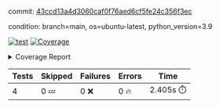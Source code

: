 commit: [43ccd13a4d3060caf0f76aed6cf5fe24c356f3ec](https://github.com/rcmdnk/chatgpt-prompt-wrapper/tree/43ccd13a4d3060caf0f76aed6cf5fe24c356f3ec)

condition: branch=main, os=ubuntu-latest, python_version=3.9

[![test](https://github.com/rcmdnk/chatgpt-prompt-wrapper/actions/workflows/test.yml/badge.svg)](https://github.com/rcmdnk/chatgpt-prompt-wrapper/actions/runs/12643117106)
<a href="https://github.com/rcmdnk/chatgpt-prompt-wrapper/blob/43ccd13a4d3060caf0f76aed6cf5fe24c356f3ec/README.md"><img alt="Coverage" src="https://img.shields.io/badge/Coverage-34%25-red.svg" /></a><details><summary>Coverage Report </summary><table><tr><th>File</th><th>Stmts</th><th>Miss</th><th>Cover</th><th>Missing</th></tr><tbody><tr><td colspan="5"><b>src/chatgpt_prompt_wrapper</b></td></tr><tr><td>&nbsp; &nbsp;<a href="https://github.com/rcmdnk/chatgpt-prompt-wrapper/blob/43ccd13a4d3060caf0f76aed6cf5fe24c356f3ec/src/chatgpt_prompt_wrapper/chatgpt_prompt_wrapper.py">chatgpt_prompt_wrapper.py</a></td><td>152</td><td>117</td><td>23%</td><td><a href="https://github.com/rcmdnk/chatgpt-prompt-wrapper/blob/43ccd13a4d3060caf0f76aed6cf5fe24c356f3ec/src/chatgpt_prompt_wrapper/chatgpt_prompt_wrapper.py#L21">21</a>, <a href="https://github.com/rcmdnk/chatgpt-prompt-wrapper/blob/43ccd13a4d3060caf0f76aed6cf5fe24c356f3ec/src/chatgpt_prompt_wrapper/chatgpt_prompt_wrapper.py#L49-L68">49&ndash;68</a>, <a href="https://github.com/rcmdnk/chatgpt-prompt-wrapper/blob/43ccd13a4d3060caf0f76aed6cf5fe24c356f3ec/src/chatgpt_prompt_wrapper/chatgpt_prompt_wrapper.py#L71-L79">71&ndash;79</a>, <a href="https://github.com/rcmdnk/chatgpt-prompt-wrapper/blob/43ccd13a4d3060caf0f76aed6cf5fe24c356f3ec/src/chatgpt_prompt_wrapper/chatgpt_prompt_wrapper.py#L82-L90">82&ndash;90</a>, <a href="https://github.com/rcmdnk/chatgpt-prompt-wrapper/blob/43ccd13a4d3060caf0f76aed6cf5fe24c356f3ec/src/chatgpt_prompt_wrapper/chatgpt_prompt_wrapper.py#L93-L102">93&ndash;102</a>, <a href="https://github.com/rcmdnk/chatgpt-prompt-wrapper/blob/43ccd13a4d3060caf0f76aed6cf5fe24c356f3ec/src/chatgpt_prompt_wrapper/chatgpt_prompt_wrapper.py#L108-L111">108&ndash;111</a>, <a href="https://github.com/rcmdnk/chatgpt-prompt-wrapper/blob/43ccd13a4d3060caf0f76aed6cf5fe24c356f3ec/src/chatgpt_prompt_wrapper/chatgpt_prompt_wrapper.py#L122-L133">122&ndash;133</a>, <a href="https://github.com/rcmdnk/chatgpt-prompt-wrapper/blob/43ccd13a4d3060caf0f76aed6cf5fe24c356f3ec/src/chatgpt_prompt_wrapper/chatgpt_prompt_wrapper.py#L136-L142">136&ndash;142</a>, <a href="https://github.com/rcmdnk/chatgpt-prompt-wrapper/blob/43ccd13a4d3060caf0f76aed6cf5fe24c356f3ec/src/chatgpt_prompt_wrapper/chatgpt_prompt_wrapper.py#L153-L173">153&ndash;173</a>, <a href="https://github.com/rcmdnk/chatgpt-prompt-wrapper/blob/43ccd13a4d3060caf0f76aed6cf5fe24c356f3ec/src/chatgpt_prompt_wrapper/chatgpt_prompt_wrapper.py#L177-L190">177&ndash;190</a>, <a href="https://github.com/rcmdnk/chatgpt-prompt-wrapper/blob/43ccd13a4d3060caf0f76aed6cf5fe24c356f3ec/src/chatgpt_prompt_wrapper/chatgpt_prompt_wrapper.py#L198-L208">198&ndash;208</a>, <a href="https://github.com/rcmdnk/chatgpt-prompt-wrapper/blob/43ccd13a4d3060caf0f76aed6cf5fe24c356f3ec/src/chatgpt_prompt_wrapper/chatgpt_prompt_wrapper.py#L211-L256">211&ndash;256</a>, <a href="https://github.com/rcmdnk/chatgpt-prompt-wrapper/blob/43ccd13a4d3060caf0f76aed6cf5fe24c356f3ec/src/chatgpt_prompt_wrapper/chatgpt_prompt_wrapper.py#L264-L270">264&ndash;270</a></td></tr><tr><td>&nbsp; &nbsp;<a href="https://github.com/rcmdnk/chatgpt-prompt-wrapper/blob/43ccd13a4d3060caf0f76aed6cf5fe24c356f3ec/src/chatgpt_prompt_wrapper/log_formatter.py">log_formatter.py</a></td><td>22</td><td>16</td><td>27%</td><td><a href="https://github.com/rcmdnk/chatgpt-prompt-wrapper/blob/43ccd13a4d3060caf0f76aed6cf5fe24c356f3ec/src/chatgpt_prompt_wrapper/log_formatter.py#L9-L24">9&ndash;24</a>, <a href="https://github.com/rcmdnk/chatgpt-prompt-wrapper/blob/43ccd13a4d3060caf0f76aed6cf5fe24c356f3ec/src/chatgpt_prompt_wrapper/log_formatter.py#L29-L31">29&ndash;31</a>, <a href="https://github.com/rcmdnk/chatgpt-prompt-wrapper/blob/43ccd13a4d3060caf0f76aed6cf5fe24c356f3ec/src/chatgpt_prompt_wrapper/log_formatter.py#L36-L42">36&ndash;42</a></td></tr><tr><td colspan="5"><b>src/chatgpt_prompt_wrapper/chatgpt</b></td></tr><tr><td>&nbsp; &nbsp;<a href="https://github.com/rcmdnk/chatgpt-prompt-wrapper/blob/43ccd13a4d3060caf0f76aed6cf5fe24c356f3ec/src/chatgpt_prompt_wrapper/chatgpt/ask.py">ask.py</a></td><td>48</td><td>35</td><td>27%</td><td><a href="https://github.com/rcmdnk/chatgpt-prompt-wrapper/blob/43ccd13a4d3060caf0f76aed6cf5fe24c356f3ec/src/chatgpt_prompt_wrapper/chatgpt/ask.py#L12">12</a>, <a href="https://github.com/rcmdnk/chatgpt-prompt-wrapper/blob/43ccd13a4d3060caf0f76aed6cf5fe24c356f3ec/src/chatgpt_prompt_wrapper/chatgpt/ask.py#L30-L37">30&ndash;37</a>, <a href="https://github.com/rcmdnk/chatgpt-prompt-wrapper/blob/43ccd13a4d3060caf0f76aed6cf5fe24c356f3ec/src/chatgpt_prompt_wrapper/chatgpt/ask.py#L40-L83">40&ndash;83</a></td></tr><tr><td>&nbsp; &nbsp;<a href="https://github.com/rcmdnk/chatgpt-prompt-wrapper/blob/43ccd13a4d3060caf0f76aed6cf5fe24c356f3ec/src/chatgpt_prompt_wrapper/chatgpt/chat.py">chat.py</a></td><td>81</td><td>62</td><td>23%</td><td><a href="https://github.com/rcmdnk/chatgpt-prompt-wrapper/blob/43ccd13a4d3060caf0f76aed6cf5fe24c356f3ec/src/chatgpt_prompt_wrapper/chatgpt/chat.py#L38-L39">38&ndash;39</a>, <a href="https://github.com/rcmdnk/chatgpt-prompt-wrapper/blob/43ccd13a4d3060caf0f76aed6cf5fe24c356f3ec/src/chatgpt_prompt_wrapper/chatgpt/chat.py#L42-L79">42&ndash;79</a>, <a href="https://github.com/rcmdnk/chatgpt-prompt-wrapper/blob/43ccd13a4d3060caf0f76aed6cf5fe24c356f3ec/src/chatgpt_prompt_wrapper/chatgpt/chat.py#L89-L147">89&ndash;147</a></td></tr><tr><td>&nbsp; &nbsp;<a href="https://github.com/rcmdnk/chatgpt-prompt-wrapper/blob/43ccd13a4d3060caf0f76aed6cf5fe24c356f3ec/src/chatgpt_prompt_wrapper/chatgpt/chatgpt.py">chatgpt.py</a></td><td>112</td><td>68</td><td>39%</td><td><a href="https://github.com/rcmdnk/chatgpt-prompt-wrapper/blob/43ccd13a4d3060caf0f76aed6cf5fe24c356f3ec/src/chatgpt_prompt_wrapper/chatgpt/chatgpt.py#L86-L150">86&ndash;150</a>, <a href="https://github.com/rcmdnk/chatgpt-prompt-wrapper/blob/43ccd13a4d3060caf0f76aed6cf5fe24c356f3ec/src/chatgpt_prompt_wrapper/chatgpt/chatgpt.py#L153-L162">153&ndash;162</a>, <a href="https://github.com/rcmdnk/chatgpt-prompt-wrapper/blob/43ccd13a4d3060caf0f76aed6cf5fe24c356f3ec/src/chatgpt_prompt_wrapper/chatgpt/chatgpt.py#L166-L178">166&ndash;178</a>, <a href="https://github.com/rcmdnk/chatgpt-prompt-wrapper/blob/43ccd13a4d3060caf0f76aed6cf5fe24c356f3ec/src/chatgpt_prompt_wrapper/chatgpt/chatgpt.py#L181-L187">181&ndash;187</a>, <a href="https://github.com/rcmdnk/chatgpt-prompt-wrapper/blob/43ccd13a4d3060caf0f76aed6cf5fe24c356f3ec/src/chatgpt_prompt_wrapper/chatgpt/chatgpt.py#L190-L191">190&ndash;191</a>, <a href="https://github.com/rcmdnk/chatgpt-prompt-wrapper/blob/43ccd13a4d3060caf0f76aed6cf5fe24c356f3ec/src/chatgpt_prompt_wrapper/chatgpt/chatgpt.py#L201-L209">201&ndash;209</a>, <a href="https://github.com/rcmdnk/chatgpt-prompt-wrapper/blob/43ccd13a4d3060caf0f76aed6cf5fe24c356f3ec/src/chatgpt_prompt_wrapper/chatgpt/chatgpt.py#L212">212</a>, <a href="https://github.com/rcmdnk/chatgpt-prompt-wrapper/blob/43ccd13a4d3060caf0f76aed6cf5fe24c356f3ec/src/chatgpt_prompt_wrapper/chatgpt/chatgpt.py#L215-L218">215&ndash;218</a>, <a href="https://github.com/rcmdnk/chatgpt-prompt-wrapper/blob/43ccd13a4d3060caf0f76aed6cf5fe24c356f3ec/src/chatgpt_prompt_wrapper/chatgpt/chatgpt.py#L221-L226">221&ndash;226</a>, <a href="https://github.com/rcmdnk/chatgpt-prompt-wrapper/blob/43ccd13a4d3060caf0f76aed6cf5fe24c356f3ec/src/chatgpt_prompt_wrapper/chatgpt/chatgpt.py#L229-L233">229&ndash;233</a>, <a href="https://github.com/rcmdnk/chatgpt-prompt-wrapper/blob/43ccd13a4d3060caf0f76aed6cf5fe24c356f3ec/src/chatgpt_prompt_wrapper/chatgpt/chatgpt.py#L236-L240">236&ndash;240</a>, <a href="https://github.com/rcmdnk/chatgpt-prompt-wrapper/blob/43ccd13a4d3060caf0f76aed6cf5fe24c356f3ec/src/chatgpt_prompt_wrapper/chatgpt/chatgpt.py#L248-L251">248&ndash;251</a>, <a href="https://github.com/rcmdnk/chatgpt-prompt-wrapper/blob/43ccd13a4d3060caf0f76aed6cf5fe24c356f3ec/src/chatgpt_prompt_wrapper/chatgpt/chatgpt.py#L258-L260">258&ndash;260</a>, <a href="https://github.com/rcmdnk/chatgpt-prompt-wrapper/blob/43ccd13a4d3060caf0f76aed6cf5fe24c356f3ec/src/chatgpt_prompt_wrapper/chatgpt/chatgpt.py#L272">272</a>, <a href="https://github.com/rcmdnk/chatgpt-prompt-wrapper/blob/43ccd13a4d3060caf0f76aed6cf5fe24c356f3ec/src/chatgpt_prompt_wrapper/chatgpt/chatgpt.py#L278">278</a>, <a href="https://github.com/rcmdnk/chatgpt-prompt-wrapper/blob/43ccd13a4d3060caf0f76aed6cf5fe24c356f3ec/src/chatgpt_prompt_wrapper/chatgpt/chatgpt.py#L284">284</a></td></tr><tr><td>&nbsp; &nbsp;<a href="https://github.com/rcmdnk/chatgpt-prompt-wrapper/blob/43ccd13a4d3060caf0f76aed6cf5fe24c356f3ec/src/chatgpt_prompt_wrapper/chatgpt/discuss.py">discuss.py</a></td><td>96</td><td>80</td><td>17%</td><td><a href="https://github.com/rcmdnk/chatgpt-prompt-wrapper/blob/43ccd13a4d3060caf0f76aed6cf5fe24c356f3ec/src/chatgpt_prompt_wrapper/chatgpt/discuss.py#L39-L42">39&ndash;42</a>, <a href="https://github.com/rcmdnk/chatgpt-prompt-wrapper/blob/43ccd13a4d3060caf0f76aed6cf5fe24c356f3ec/src/chatgpt_prompt_wrapper/chatgpt/discuss.py#L45-L57">45&ndash;57</a>, <a href="https://github.com/rcmdnk/chatgpt-prompt-wrapper/blob/43ccd13a4d3060caf0f76aed6cf5fe24c356f3ec/src/chatgpt_prompt_wrapper/chatgpt/discuss.py#L60-L62">60&ndash;62</a>, <a href="https://github.com/rcmdnk/chatgpt-prompt-wrapper/blob/43ccd13a4d3060caf0f76aed6cf5fe24c356f3ec/src/chatgpt_prompt_wrapper/chatgpt/discuss.py#L68-L113">68&ndash;113</a>, <a href="https://github.com/rcmdnk/chatgpt-prompt-wrapper/blob/43ccd13a4d3060caf0f76aed6cf5fe24c356f3ec/src/chatgpt_prompt_wrapper/chatgpt/discuss.py#L116-L194">116&ndash;194</a></td></tr><tr><td>&nbsp; &nbsp;<a href="https://github.com/rcmdnk/chatgpt-prompt-wrapper/blob/43ccd13a4d3060caf0f76aed6cf5fe24c356f3ec/src/chatgpt_prompt_wrapper/chatgpt/stream.py">stream.py</a></td><td>53</td><td>38</td><td>28%</td><td><a href="https://github.com/rcmdnk/chatgpt-prompt-wrapper/blob/43ccd13a4d3060caf0f76aed6cf5fe24c356f3ec/src/chatgpt_prompt_wrapper/chatgpt/stream.py#L12-L13">12&ndash;13</a>, <a href="https://github.com/rcmdnk/chatgpt-prompt-wrapper/blob/43ccd13a4d3060caf0f76aed6cf5fe24c356f3ec/src/chatgpt_prompt_wrapper/chatgpt/stream.py#L22-L34">22&ndash;34</a>, <a href="https://github.com/rcmdnk/chatgpt-prompt-wrapper/blob/43ccd13a4d3060caf0f76aed6cf5fe24c356f3ec/src/chatgpt_prompt_wrapper/chatgpt/stream.py#L37-L39">37&ndash;39</a>, <a href="https://github.com/rcmdnk/chatgpt-prompt-wrapper/blob/43ccd13a4d3060caf0f76aed6cf5fe24c356f3ec/src/chatgpt_prompt_wrapper/chatgpt/stream.py#L47-L72">47&ndash;72</a>, <a href="https://github.com/rcmdnk/chatgpt-prompt-wrapper/blob/43ccd13a4d3060caf0f76aed6cf5fe24c356f3ec/src/chatgpt_prompt_wrapper/chatgpt/stream.py#L75">75</a>, <a href="https://github.com/rcmdnk/chatgpt-prompt-wrapper/blob/43ccd13a4d3060caf0f76aed6cf5fe24c356f3ec/src/chatgpt_prompt_wrapper/chatgpt/stream.py#L78-L86">78&ndash;86</a></td></tr><tr><td colspan="5"><b>src/chatgpt_prompt_wrapper/cmds</b></td></tr><tr><td>&nbsp; &nbsp;<a href="https://github.com/rcmdnk/chatgpt-prompt-wrapper/blob/43ccd13a4d3060caf0f76aed6cf5fe24c356f3ec/src/chatgpt_prompt_wrapper/cmds/commands.py">commands.py</a></td><td>18</td><td>15</td><td>17%</td><td><a href="https://github.com/rcmdnk/chatgpt-prompt-wrapper/blob/43ccd13a4d3060caf0f76aed6cf5fe24c356f3ec/src/chatgpt_prompt_wrapper/cmds/commands.py#L6-L24">6&ndash;24</a></td></tr><tr><td>&nbsp; &nbsp;<a href="https://github.com/rcmdnk/chatgpt-prompt-wrapper/blob/43ccd13a4d3060caf0f76aed6cf5fe24c356f3ec/src/chatgpt_prompt_wrapper/cmds/cost.py">cost.py</a></td><td>12</td><td>8</td><td>33%</td><td><a href="https://github.com/rcmdnk/chatgpt-prompt-wrapper/blob/43ccd13a4d3060caf0f76aed6cf5fe24c356f3ec/src/chatgpt_prompt_wrapper/cmds/cost.py#L7-L14">7&ndash;14</a></td></tr><tr><td>&nbsp; &nbsp;<a href="https://github.com/rcmdnk/chatgpt-prompt-wrapper/blob/43ccd13a4d3060caf0f76aed6cf5fe24c356f3ec/src/chatgpt_prompt_wrapper/cmds/init.py">init.py</a></td><td>9</td><td>5</td><td>44%</td><td><a href="https://github.com/rcmdnk/chatgpt-prompt-wrapper/blob/43ccd13a4d3060caf0f76aed6cf5fe24c356f3ec/src/chatgpt_prompt_wrapper/cmds/init.py#L8-L14">8&ndash;14</a></td></tr><tr><td><b>TOTAL</b></td><td><b>674</b></td><td><b>444</b></td><td><b>34%</b></td><td>&nbsp;</td></tr></tbody></table></details>

| Tests | Skipped | Failures | Errors | Time |
| ----- | ------- | -------- | -------- | ------------------ |
| 4 | 0 :zzz: | 0 :x: | 0 :fire: | 2.405s :stopwatch: |

